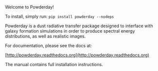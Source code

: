 Welcome to Powderday!  

To install, simply run: `pip install powderday --nodeps`

Powderday is a dust radiative transfer package designed to interface
with galaxy formation simulations in order to produce spectral energy
distributions, as well as realistic images.

For documentation, please see the docs at:

[http://powderday.readthedocs.org](http://powderday.readthedocs.org)

The manual contains full installation instructions.  

